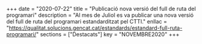+++
date = "2020-07-22"
title = "Publicació nova versió del full de ruta del programari"
description = "Al mes de Juliol es va publicar una nova versió del full de ruta del programari estandarditzat pel CTTI."
enllac = "https://qualitat.solucions.gencat.cat/estandards/estandard-full-ruta-programari/"
sections    = ["Destacats"]
key = "NOVEMBRE2020"
+++
